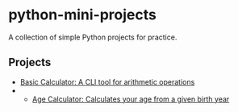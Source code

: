 # python-mini-projects  
A collection of simple Python projects for practice.  

## Projects

- [Basic Calculator: A CLI tool for arithmetic operations](./basic_calculator/basic_calculator.py)
- - [Age Calculator: Calculates your age from a given birth year](./age_calculator/age_calculator.py)

